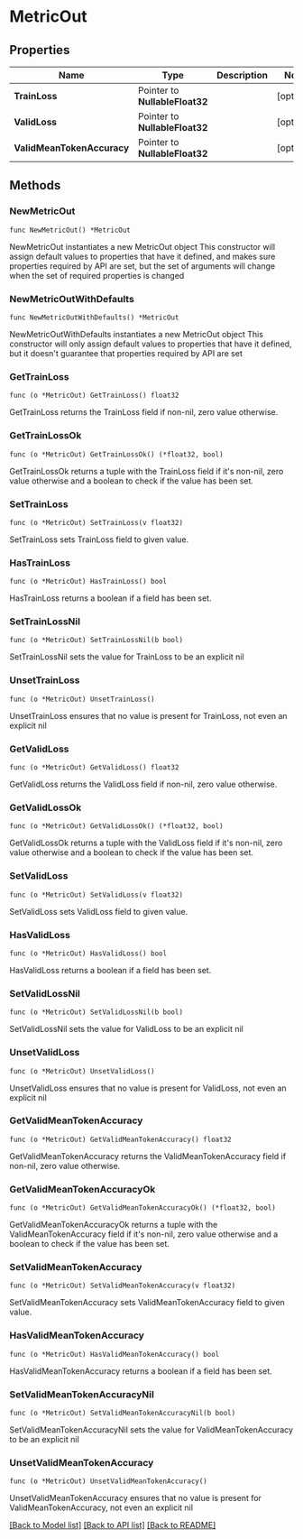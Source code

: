 # MetricOut

## Properties

Name | Type | Description | Notes
------------ | ------------- | ------------- | -------------
**TrainLoss** | Pointer to **NullableFloat32** |  | [optional] 
**ValidLoss** | Pointer to **NullableFloat32** |  | [optional] 
**ValidMeanTokenAccuracy** | Pointer to **NullableFloat32** |  | [optional] 

## Methods

### NewMetricOut

`func NewMetricOut() *MetricOut`

NewMetricOut instantiates a new MetricOut object
This constructor will assign default values to properties that have it defined,
and makes sure properties required by API are set, but the set of arguments
will change when the set of required properties is changed

### NewMetricOutWithDefaults

`func NewMetricOutWithDefaults() *MetricOut`

NewMetricOutWithDefaults instantiates a new MetricOut object
This constructor will only assign default values to properties that have it defined,
but it doesn't guarantee that properties required by API are set

### GetTrainLoss

`func (o *MetricOut) GetTrainLoss() float32`

GetTrainLoss returns the TrainLoss field if non-nil, zero value otherwise.

### GetTrainLossOk

`func (o *MetricOut) GetTrainLossOk() (*float32, bool)`

GetTrainLossOk returns a tuple with the TrainLoss field if it's non-nil, zero value otherwise
and a boolean to check if the value has been set.

### SetTrainLoss

`func (o *MetricOut) SetTrainLoss(v float32)`

SetTrainLoss sets TrainLoss field to given value.

### HasTrainLoss

`func (o *MetricOut) HasTrainLoss() bool`

HasTrainLoss returns a boolean if a field has been set.

### SetTrainLossNil

`func (o *MetricOut) SetTrainLossNil(b bool)`

 SetTrainLossNil sets the value for TrainLoss to be an explicit nil

### UnsetTrainLoss
`func (o *MetricOut) UnsetTrainLoss()`

UnsetTrainLoss ensures that no value is present for TrainLoss, not even an explicit nil
### GetValidLoss

`func (o *MetricOut) GetValidLoss() float32`

GetValidLoss returns the ValidLoss field if non-nil, zero value otherwise.

### GetValidLossOk

`func (o *MetricOut) GetValidLossOk() (*float32, bool)`

GetValidLossOk returns a tuple with the ValidLoss field if it's non-nil, zero value otherwise
and a boolean to check if the value has been set.

### SetValidLoss

`func (o *MetricOut) SetValidLoss(v float32)`

SetValidLoss sets ValidLoss field to given value.

### HasValidLoss

`func (o *MetricOut) HasValidLoss() bool`

HasValidLoss returns a boolean if a field has been set.

### SetValidLossNil

`func (o *MetricOut) SetValidLossNil(b bool)`

 SetValidLossNil sets the value for ValidLoss to be an explicit nil

### UnsetValidLoss
`func (o *MetricOut) UnsetValidLoss()`

UnsetValidLoss ensures that no value is present for ValidLoss, not even an explicit nil
### GetValidMeanTokenAccuracy

`func (o *MetricOut) GetValidMeanTokenAccuracy() float32`

GetValidMeanTokenAccuracy returns the ValidMeanTokenAccuracy field if non-nil, zero value otherwise.

### GetValidMeanTokenAccuracyOk

`func (o *MetricOut) GetValidMeanTokenAccuracyOk() (*float32, bool)`

GetValidMeanTokenAccuracyOk returns a tuple with the ValidMeanTokenAccuracy field if it's non-nil, zero value otherwise
and a boolean to check if the value has been set.

### SetValidMeanTokenAccuracy

`func (o *MetricOut) SetValidMeanTokenAccuracy(v float32)`

SetValidMeanTokenAccuracy sets ValidMeanTokenAccuracy field to given value.

### HasValidMeanTokenAccuracy

`func (o *MetricOut) HasValidMeanTokenAccuracy() bool`

HasValidMeanTokenAccuracy returns a boolean if a field has been set.

### SetValidMeanTokenAccuracyNil

`func (o *MetricOut) SetValidMeanTokenAccuracyNil(b bool)`

 SetValidMeanTokenAccuracyNil sets the value for ValidMeanTokenAccuracy to be an explicit nil

### UnsetValidMeanTokenAccuracy
`func (o *MetricOut) UnsetValidMeanTokenAccuracy()`

UnsetValidMeanTokenAccuracy ensures that no value is present for ValidMeanTokenAccuracy, not even an explicit nil

[[Back to Model list]](../README.md#documentation-for-models) [[Back to API list]](../README.md#documentation-for-api-endpoints) [[Back to README]](../README.md)


